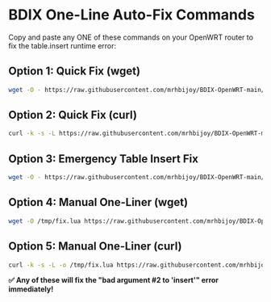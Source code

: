 # BDIX One-Line Auto-Fix Commands

Copy and paste any ONE of these commands on your OpenWRT router to fix the table.insert runtime error:

## Option 1: Quick Fix (wget)
```bash
wget -O - https://raw.githubusercontent.com/mrhbijoy/BDIX-OpenWRT-main/main/quick-fix.sh | sh
```

## Option 2: Quick Fix (curl)
```bash
curl -k -s -L https://raw.githubusercontent.com/mrhbijoy/BDIX-OpenWRT-main/main/quick-fix-curl.sh | sh
```

## Option 3: Emergency Table Insert Fix
```bash
wget -O - https://raw.githubusercontent.com/mrhbijoy/BDIX-OpenWRT-main/main/fix-table-insert.sh | sh
```

## Option 4: Manual One-Liner (wget)
```bash
wget -O /tmp/fix.lua https://raw.githubusercontent.com/mrhbijoy/BDIX-OpenWRT-main/main/bdix-controller-simple.lua && /etc/init.d/bdix stop && cp /usr/lib/lua/luci/controller/bdix.lua /usr/lib/lua/luci/controller/bdix.lua.backup && cp /tmp/fix.lua /usr/lib/lua/luci/controller/bdix.lua && chmod 644 /usr/lib/lua/luci/controller/bdix.lua && rm -rf /tmp/luci-* && /etc/init.d/uhttpd restart && echo "✅ Fixed! Access: http://$(uci get network.lan.ipaddr)/cgi-bin/luci/admin/system/bdix"
```

## Option 5: Manual One-Liner (curl)
```bash
curl -k -s -L -o /tmp/fix.lua https://raw.githubusercontent.com/mrhbijoy/BDIX-OpenWRT-main/main/bdix-controller-simple.lua && /etc/init.d/bdix stop && cp /usr/lib/lua/luci/controller/bdix.lua /usr/lib/lua/luci/controller/bdix.lua.backup && cp /tmp/fix.lua /usr/lib/lua/luci/controller/bdix.lua && chmod 644 /usr/lib/lua/luci/controller/bdix.lua && rm -rf /tmp/luci-* && /etc/init.d/uhttpd restart && echo "✅ Fixed! Access: http://$(uci get network.lan.ipaddr)/cgi-bin/luci/admin/system/bdix"
```

**✅ Any of these will fix the "bad argument #2 to 'insert'" error immediately!**
